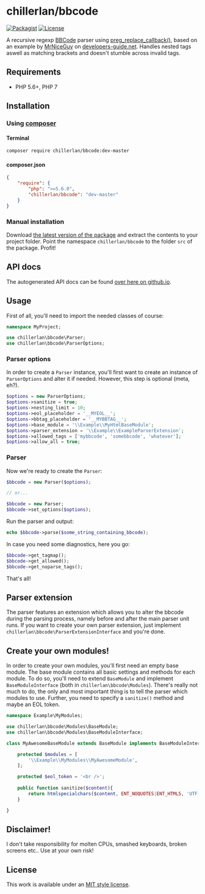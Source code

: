 # chillerlan/bbcode
[![Packagist](https://img.shields.io/packagist/v/chillerlan/bbcode.svg)](https://packagist.org/packages/chillerlan/bbcode)
[![License](https://img.shields.io/packagist/l/chillerlan/bbcode.svg?style=flat-square)](LICENSE)

A recursive regexp [BBCode](http://en.wikipedia.org/wiki/BBCode) parser using [preg_replace_callback()](http://php.net/preg_replace_callback),
based on an example by [MrNiceGuy](http://www.developers-guide.net/forums/member/69,mrniceguy) on
[developers-guide.net](http://www.developers-guide.net/c/152-bbcode-parser-mit-noparse-tag-selbst-gemacht.html). 
Handles nested tags aswell as matching brackets and doesn't stumble across invalid tags.

## Requirements
- PHP 5.6+, PHP 7

## Installation

### Using [composer](https://getcomposer.org)

#### Terminal
```sh
composer require chillerlan/bbcode:dev-master
```

#### composer.json
```json
{
	"require": {
		"php": ">=5.6.0",
		"chillerlan/bbcode": "dev-master"
	}
}
```

### Manual installation
Download [the latest version of the package](https://github.com/chillerlan/bbcode/archive/master.zip) 
and extract the contents to your project folder. Point the namespace `chillerlan/bbcode` to the folder `src` of the package. 
Profit!

## API docs
The autogenerated API docs can be found [over here on github.io](http://codemasher.github.io/docs/).

## Usage
First of all, you'll need to import the needed classes of course:
```php
namespace MyProject;

use chillerlan\bbcode\Parser;
use chillerlan\bbcode\ParserOptions;
```

### Parser options
In order to create a `Parser` instance, you'll first want to create an instance of `ParserOptions` and alter it if needed.
However, this step is optional (meta, eh?).
```php
$options = new ParserOptions;
$options->sanitize = true;
$options->nesting_limit = 10;
$options->eol_placeholder = '__MYEOL__';
$options->bbtag_placeholder = '__MYBBTAG__';
$options->base_module = '\\Example\\MyHtmlBaseModule';
$options->parser_extension = '\\Example\\ExampleParserExtension';
$options->allowed_tags = ['mybbcode', 'somebbcode', 'whatever'];
$options->allow_all = true;
```

### Parser
Now we're ready to create the `Parser`:
```php
$bbcode = new Parser($options);

// or...

$bbcode = new Parser;
$bbcode->set_options($options);
```

Run the parser and output:
```php
echo $bbcode->parse($some_string_containing_bbcode);
```

In case you need some diagnostics, here you go:
```php
$bbcode->get_tagmap();
$bbcode->get_allowed();
$bbcode->get_noparse_tags();
```

That's all!

## Parser extension
The parser features an extension which allows you to alter the bbcode during the parsing process,
namely before and after the main parser unit runs. If you want to create your own parser extension,
just implement `chillerlan\bbcode\ParserExtensionInterface` and you're done.

## Create your own modules!
In order to create your own modules, you'll first need an empty base module. The base module contains 
all basic settings and methods for each module. To do so, you'll need to extend `BaseModule` and 
implement `BaseModuleInterface` (both in `chillerlan\bbcode\Modules`). There's really not much to do,
the only and most important thing is to tell the parser which modules to use. Further, you need to specify
a `sanitize()` method and maybe an EOL token.

```php
namespace Example\MyModules;

use chillerlan\bbcode\Modules\BaseModule;
use chillerlan\bbcode\Modules\BaseModuleInterface;

class MyAwesomeBaseModule extends BaseModule implements BaseModuleInterface{

	protected $modules = [
		'\\Example\\MyModules\\MyAwesomeModule',
	];

	protected $eol_token = '<br />';
	
	public function sanitize($content){
		return htmlspecialchars($content, ENT_NOQUOTES|ENT_HTML5, 'UTF-8', false);
	}

}
```


## Disclaimer!
I don't take responsibility for molten CPUs, smashed keyboards, broken screens etc.. Use at your own risk!

## License
This work is available under an [MIT style license](LICENSE).
